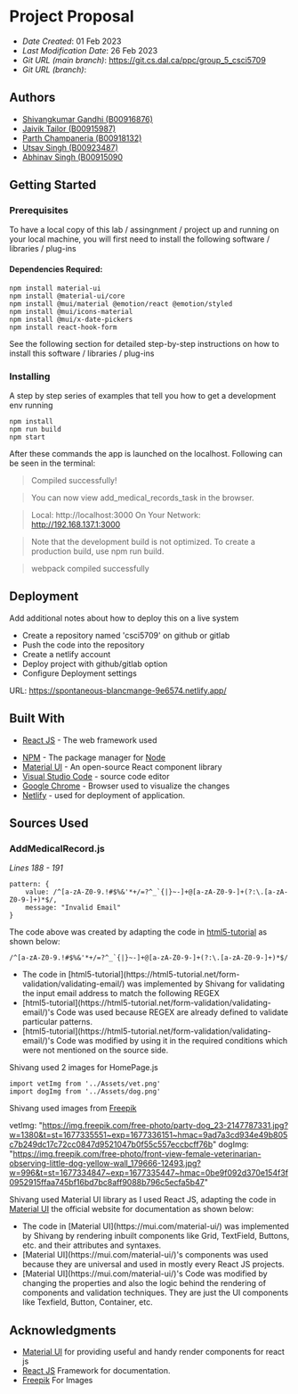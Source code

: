 # Project Proposal 

* *Date Created*: 01 Feb 2023
* *Last Modification Date*: 26 Feb 2023
* *Git URL (main branch)*: https://git.cs.dal.ca/ppc/group_5_csci5709
* *Git URL (branch)*: 


## Authors

* [Shivangkumar Gandhi (B00916876)](sh966188@dal.ca)
* [Jaivik Tailor (B00915987)](jv711224@dal.ca)
* [Parth Champaneria (B00918132)](pr514457@dal.ca)
* [Utsav Singh (B00923487)](ut796069@dal.ca) 
* [Abhinav Singh (B00915090](abhinav.singh@dal.ca) 

## Getting Started

### Prerequisites

To have a local copy of this lab / assingnment / project up and running on your local machine, you will first need to install the following software / libraries / plug-ins


#### Dependencies Required:

```
npm install material-ui
npm install @material-ui/core
npm install @mui/material @emotion/react @emotion/styled
npm install @mui/icons-material
npm install @mui/x-date-pickers
npm install react-hook-form
```


See the following section for detailed step-by-step instructions on how to install this software / libraries / plug-ins

### Installing

A step by step series of examples that tell you how to get a development env running


```
npm install 
npm run build
npm start
```

After these commands the app is launched on the localhost.
Following can be seen in the terminal: 

> Compiled successfully!

> You can now view add_medical_records_task in the browser.

>  Local:            http://localhost:3000
>  On Your Network:  http://192.168.137.1:3000

>Note that the development build is not optimized.
>To create a production build, use npm run build.

>webpack compiled successfully



## Deployment

Add additional notes about how to deploy this on a live system

- Create a repository named 'csci5709' on github or gitlab
- Push the code into the repository
- Create a netlify account
- Deploy project with github/gitlab option
- Configure Deployment settings

URL: https://spontaneous-blancmange-9e6574.netlify.app/ 


## Built With

* [React JS](https://reactjs.org/docs/getting-started.html) - The web framework used
- [NPM](https://www.npmjs.com/) - The package manager for [Node](https://nodejs.org/)
- [Material UI](https://mui.com/) - An open-source React component library
- [Visual Studio Code](https://code.visualstudio.com/download) - source code editor 
- [Google Chrome](https://www.google.com/intl/en_in/chrome/) - Browser used to visualize the changes
- [Netlify](https://app.netlify.com/) - used for deployment of application.



## Sources Used

### AddMedicalRecord.js

*Lines 188 - 191*

```
pattern: {
    value: /^[a-zA-Z0-9.!#$%&'*+/=?^_`{|}~-]+@[a-zA-Z0-9-]+(?:\.[a-zA-Z0-9-]+)*$/,
    message: "Invalid Email"
}
```

The code above was created by adapting the code in [html5-tutorial](https://html5-tutorial.net/form-validation/validating-email/) as shown below: 

```
/^[a-zA-Z0-9.!#$%&'*+/=?^_`{|}~-]+@[a-zA-Z0-9-]+(?:\.[a-zA-Z0-9-]+)*$/
```

- <!---How---> The code in [html5-tutorial](https://html5-tutorial.net/form-validation/validating-email/) was implemented by Shivang for validating the input email address to match the following REGEX
- <!---Why---> [html5-tutorial](https://html5-tutorial.net/form-validation/validating-email/)'s Code was used because REGEX are already defined to validate particular patterns.
- <!---How---> [html5-tutorial](https://html5-tutorial.net/form-validation/validating-email/)'s Code was modified by using it in the required conditions which were not mentioned on the source side.


Shivang used 2 images for HomePage.js

```
import vetImg from '../Assets/vet.png'
import dogImg from '../Assets/dog.png'
```

Shivang used images from [Freepik](https://www.freepik.com/)

vetImg: "https://img.freepik.com/free-photo/party-dog_23-2147787331.jpg?w=1380&t=st=1677335551~exp=1677336151~hmac=9ad7a3cd934e49b805c7b249dc17c72cc0847d9521047b0f55c557eccbcff76b"
dogImg: "https://img.freepik.com/free-photo/front-view-female-veterinarian-observing-little-dog-yellow-wall_179666-12493.jpg?w=996&t=st=1677334847~exp=1677335447~hmac=0be9f092d370e154f3f0952915ffaa745bf16bd7bc8aff9088b796c5ecfa5b47"



Shivang used Material UI library as I used React JS, adapting the code in [Material UI](https://mui.com/material-ui/) the official website for documentation as shown below: 


- <!---How---> The code in [Material UI](https://mui.com/material-ui/) was implemented by Shivang by rendering inbuilt components like Grid, TextField, Buttons, etc. and their attributes and syntaxes.
- <!---Why---> [Material UI](https://mui.com/material-ui/)'s components was used because they are universal and used in mostly every React JS projects.
- <!---How---> [Material UI](https://mui.com/material-ui/)'s Code was modified by changing the properties and also the logic behind the rendering of components and validation techniques. They are just the UI components like Texfield, Button, Container, etc.


## Acknowledgments

* [Material UI](https://mui.com/material-ui/) for providing useful and handy render components for react js
* [React JS](https://reactjs.org/) Framework for documentation.
* [Freepik](https://www.freepik.com/) For Images